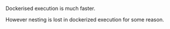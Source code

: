 Dockerised execution is much faster.

However nesting is lost in dockerized execution for some reason.